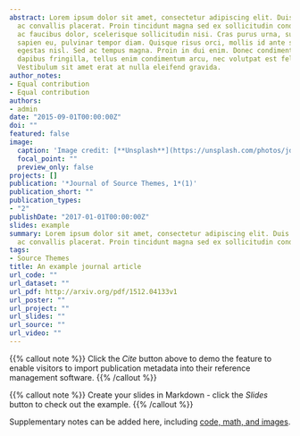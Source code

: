 ```yaml
---
abstract: Lorem ipsum dolor sit amet, consectetur adipiscing elit. Duis posuere tellus
  ac convallis placerat. Proin tincidunt magna sed ex sollicitudin condimentum. Sed
  ac faucibus dolor, scelerisque sollicitudin nisi. Cras purus urna, suscipit quis
  sapien eu, pulvinar tempor diam. Quisque risus orci, mollis id ante sit amet, gravida
  egestas nisl. Sed ac tempus magna. Proin in dui enim. Donec condimentum, sem id
  dapibus fringilla, tellus enim condimentum arcu, nec volutpat est felis vel metus.
  Vestibulum sit amet erat at nulla eleifend gravida.
author_notes:
- Equal contribution
- Equal contribution
authors:
- admin
date: "2015-09-01T00:00:00Z"
doi: ""
featured: false
image:
  caption: 'Image credit: [**Unsplash**](https://unsplash.com/photos/jdD8gXaTZsc)'
  focal_point: ""
  preview_only: false
projects: []
publication: '*Journal of Source Themes, 1*(1)'
publication_short: ""
publication_types:
- "2"
publishDate: "2017-01-01T00:00:00Z"
slides: example
summary: Lorem ipsum dolor sit amet, consectetur adipiscing elit. Duis posuere tellus
  ac convallis placerat. Proin tincidunt magna sed ex sollicitudin condimentum.
tags:
- Source Themes
title: An example journal article
url_code: ""
url_dataset: ""
url_pdf: http://arxiv.org/pdf/1512.04133v1
url_poster: ""
url_project: ""
url_slides: ""
url_source: ""
url_video: ""
---
```


{{% callout note %}}
Click the *Cite* button above to demo the feature to enable visitors to import publication metadata into their reference management software.
{{% /callout %}}

{{% callout note %}}
Create your slides in Markdown - click the *Slides* button to check out the example.
{{% /callout %}}

Supplementary notes can be added here, including [code, math, and images](https://wowchemy.com/docs/writing-markdown-latex/).
